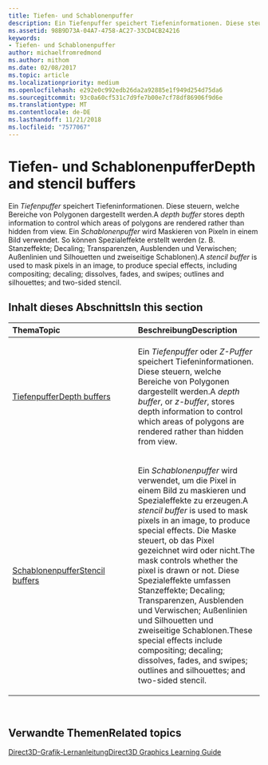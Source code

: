 ```yaml
---
title: Tiefen- und Schablonenpuffer
description: Ein Tiefenpuffer speichert Tiefeninformationen. Diese steuern, welche Bereiche von Polygonen dargestellt werden.
ms.assetid: 98B9D73A-04A7-4758-AC27-33CD4CB24216
keywords:
- Tiefen- und Schablonenpuffer
author: michaelfromredmond
ms.author: mithom
ms.date: 02/08/2017
ms.topic: article
ms.localizationpriority: medium
ms.openlocfilehash: e292e0c992edb26da2a92885e1f949d254d75da6
ms.sourcegitcommit: 93c0a60cf531c7d9fe7b00e7cf78df86906f9d6e
ms.translationtype: MT
ms.contentlocale: de-DE
ms.lasthandoff: 11/21/2018
ms.locfileid: "7577067"
---
```

# <a name="depth-and-stencil-buffers"></a><span data-ttu-id="6d41d-104">Tiefen- und Schablonenpuffer</span><span class="sxs-lookup"><span data-stu-id="6d41d-104">Depth and stencil buffers</span></span>


<span data-ttu-id="6d41d-105">Ein *Tiefenpuffer* speichert Tiefeninformationen. Diese steuern, welche Bereiche von Polygonen dargestellt werden.</span><span class="sxs-lookup"><span data-stu-id="6d41d-105">A *depth buffer* stores depth information to control which areas of polygons are rendered rather than hidden from view.</span></span> <span data-ttu-id="6d41d-106">Ein *Schablonenpuffer* wird Maskieren von Pixeln in einem Bild verwendet. So können Spezialeffekte erstellt werden (z. B. Stanzeffekte; Decaling; Transparenzen, Ausblenden und Verwischen; Außenlinien und Silhouetten und zweiseitige Schablonen).</span><span class="sxs-lookup"><span data-stu-id="6d41d-106">A *stencil buffer* is used to mask pixels in an image, to produce special effects, including compositing; decaling; dissolves, fades, and swipes; outlines and silhouettes; and two-sided stencil.</span></span>

## <a name="span-idin-this-sectionspanin-this-section"></a><span data-ttu-id="6d41d-107"><span id="in-this-section"></span>Inhalt dieses Abschnitts</span><span class="sxs-lookup"><span data-stu-id="6d41d-107"><span id="in-this-section"></span>In this section</span></span>


<table>
<colgroup>
<col width="50%" />
<col width="50%" />
</colgroup>
<thead>
<tr class="header">
<th align="left"><span data-ttu-id="6d41d-108">Thema</span><span class="sxs-lookup"><span data-stu-id="6d41d-108">Topic</span></span></th>
<th align="left"><span data-ttu-id="6d41d-109">Beschreibung</span><span class="sxs-lookup"><span data-stu-id="6d41d-109">Description</span></span></th>
</tr>
</thead>
<tbody>
<tr class="odd">
<td align="left"><p><a href="depth-buffers.md"><span data-ttu-id="6d41d-110">Tiefenpuffer</span><span class="sxs-lookup"><span data-stu-id="6d41d-110">Depth buffers</span></span></a></p></td>
<td align="left"><p><span data-ttu-id="6d41d-111">Ein <em>Tiefenpuffer</em> oder <em>Z-Puffer</em> speichert Tiefeninformationen. Diese steuern, welche Bereiche von Polygonen dargestellt werden.</span><span class="sxs-lookup"><span data-stu-id="6d41d-111">A <em>depth buffer</em>, or <em>z-buffer</em>, stores depth information to control which areas of polygons are rendered rather than hidden from view.</span></span></p></td>
</tr>
<tr class="even">
<td align="left"><p><a href="stencil-buffers.md"><span data-ttu-id="6d41d-112">Schablonenpuffer</span><span class="sxs-lookup"><span data-stu-id="6d41d-112">Stencil buffers</span></span></a></p></td>
<td align="left"><p><span data-ttu-id="6d41d-113">Ein <em>Schablonenpuffer</em> wird verwendet, um die Pixel in einem Bild zu maskieren und Spezialeffekte zu erzeugen.</span><span class="sxs-lookup"><span data-stu-id="6d41d-113">A <em>stencil buffer</em> is used to mask pixels in an image, to produce special effects.</span></span> <span data-ttu-id="6d41d-114">Die Maske steuert, ob das Pixel gezeichnet wird oder nicht.</span><span class="sxs-lookup"><span data-stu-id="6d41d-114">The mask controls whether the pixel is drawn or not.</span></span> <span data-ttu-id="6d41d-115">Diese Spezialeffekte umfassen Stanzeffekte; Decaling; Transparenzen, Ausblenden und Verwischen; Außenlinien und Silhouetten und zweiseitige Schablonen.</span><span class="sxs-lookup"><span data-stu-id="6d41d-115">These special effects include compositing; decaling; dissolves, fades, and swipes; outlines and silhouettes; and two-sided stencil.</span></span></p></td>
</tr>
</tbody>
</table>

 

## <a name="span-idrelated-topicsspanrelated-topics"></a><span data-ttu-id="6d41d-116"><span id="related-topics"></span>Verwandte Themen</span><span class="sxs-lookup"><span data-stu-id="6d41d-116"><span id="related-topics"></span>Related topics</span></span>


[<span data-ttu-id="6d41d-117">Direct3D-Grafik-Lernanleitung</span><span class="sxs-lookup"><span data-stu-id="6d41d-117">Direct3D Graphics Learning Guide</span></span>](index.md)

 

 




